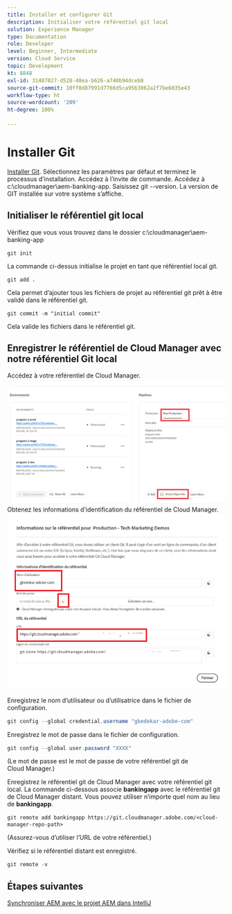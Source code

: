 ```yaml
---
title: Installer et configurer Git
description: Initialiser votre référentiel git local
solution: Experience Manager
type: Documentation
role: Developer
level: Beginner, Intermediate
version: Cloud Service
topic: Development
kt: 8848
exl-id: 31487027-d528-48ea-b626-a740b94dceb8
source-git-commit: 10ff0d87991d7766d5ca9563062a2f7be6035e43
workflow-type: ht
source-wordcount: '209'
ht-degree: 100%

---
```


# Installer Git


[Installer Git](https://git-scm.com/downloads). Sélectionnez les paramètres par défaut et terminez le processus d’installation.
Accédez à l’invite de commande.
Accédez à c:\cloudmanager\aem-banking-app.
Saisissez git --version. La version de GIT installée sur votre système s’affiche.

## Initialiser le référentiel git local

Vérifiez que vous vous trouvez dans le dossier c:\cloudmanager\aem-banking-app

```
git init
```

La commande ci-dessus initialise le projet en tant que référentiel local git.

```
git add .
```

Cela permet d’ajouter tous les fichiers de projet au référentiel git prêt à être validé dans le référentiel git.

```
git commit -m "initial commit"
```

Cela valide les fichiers dans le référentiel git.



## Enregistrer le référentiel de Cloud Manager avec notre référentiel Git local

Accédez à votre référentiel de Cloud Manager.
![Accès aux informations sur les reférentiels.](assets/cloud-manager-repo.png)
Obtenez les informations d’identification du référentiel de Cloud Manager.
![get-credentials](assets/cloud-manager-repo1.png)

Enregistrez le nom d’utilisateur ou d’utilisatrice dans le fichier de configuration.

```java
git config --global credential.username "gbedekar-adobe-com"
```

Enregistrez le mot de passe dans le fichier de configuration.

```java
git config --global user.password "XXXX"
```

(Le mot de passe est le mot de passe de votre référentiel git de Cloud Manager.)

Enregistrez le référentiel git de Cloud Manager avec votre référentiel git local. La commande ci-dessous associe **bankingapp** avec le référentiel git de Cloud Manager distant. Vous pouvez utiliser n’importe quel nom au lieu de **bankingapp**.


```shell
git remote add bankingapp https://git.cloudmanager.adobe.com/<cloud-manager-repo-path>
```

(Assurez-vous d’utiliser l’URL de votre référentiel.)

Vérifiez si le référentiel distant est enregistré.

```java
git remote -v
```

## Étapes suivantes

[Synchroniser AEM avec le projet AEM dans IntelliJ](./intellij-and-aem-sync.md)
